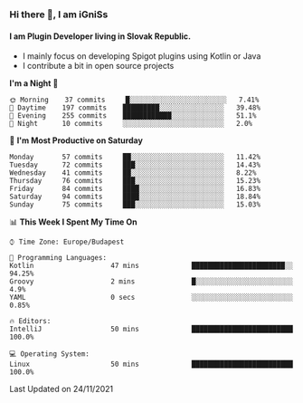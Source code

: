 ### Hi there 👋, I am iGniSs

#### I am Plugin Developer living in Slovak Republic.
- I mainly focus on developing Spigot plugins using Kotlin or Java
- I contribute a bit in open source projects

<!--START_SECTION:waka-->
**I'm a Night 🦉** 

```text
🌞 Morning    37 commits     █░░░░░░░░░░░░░░░░░░░░░░░░   7.41% 
🌆 Daytime    197 commits    █████████░░░░░░░░░░░░░░░░   39.48% 
🌃 Evening    255 commits    ████████████░░░░░░░░░░░░░   51.1% 
🌙 Night      10 commits     ░░░░░░░░░░░░░░░░░░░░░░░░░   2.0%

```
📅 **I'm Most Productive on Saturday** 

```text
Monday       57 commits     ██░░░░░░░░░░░░░░░░░░░░░░░   11.42% 
Tuesday      72 commits     ███░░░░░░░░░░░░░░░░░░░░░░   14.43% 
Wednesday    41 commits     ██░░░░░░░░░░░░░░░░░░░░░░░   8.22% 
Thursday     76 commits     ███░░░░░░░░░░░░░░░░░░░░░░   15.23% 
Friday       84 commits     ████░░░░░░░░░░░░░░░░░░░░░   16.83% 
Saturday     94 commits     ████░░░░░░░░░░░░░░░░░░░░░   18.84% 
Sunday       75 commits     ███░░░░░░░░░░░░░░░░░░░░░░   15.03%

```


📊 **This Week I Spent My Time On** 

```text
⌚︎ Time Zone: Europe/Budapest

💬 Programming Languages: 
Kotlin                   47 mins             ███████████████████████░░   94.25% 
Groovy                   2 mins              █░░░░░░░░░░░░░░░░░░░░░░░░   4.9% 
YAML                     0 secs              ░░░░░░░░░░░░░░░░░░░░░░░░░   0.85%

🔥 Editors: 
IntelliJ                 50 mins             █████████████████████████   100.0%

💻 Operating System: 
Linux                    50 mins             █████████████████████████   100.0%

```


 Last Updated on 24/11/2021
<!--END_SECTION:waka-->